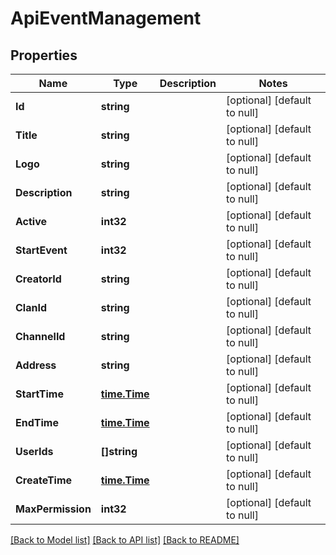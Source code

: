 # ApiEventManagement

## Properties
Name | Type | Description | Notes
------------ | ------------- | ------------- | -------------
**Id** | **string** |  | [optional] [default to null]
**Title** | **string** |  | [optional] [default to null]
**Logo** | **string** |  | [optional] [default to null]
**Description** | **string** |  | [optional] [default to null]
**Active** | **int32** |  | [optional] [default to null]
**StartEvent** | **int32** |  | [optional] [default to null]
**CreatorId** | **string** |  | [optional] [default to null]
**ClanId** | **string** |  | [optional] [default to null]
**ChannelId** | **string** |  | [optional] [default to null]
**Address** | **string** |  | [optional] [default to null]
**StartTime** | [**time.Time**](time.Time.md) |  | [optional] [default to null]
**EndTime** | [**time.Time**](time.Time.md) |  | [optional] [default to null]
**UserIds** | **[]string** |  | [optional] [default to null]
**CreateTime** | [**time.Time**](time.Time.md) |  | [optional] [default to null]
**MaxPermission** | **int32** |  | [optional] [default to null]

[[Back to Model list]](../README.md#documentation-for-models) [[Back to API list]](../README.md#documentation-for-api-endpoints) [[Back to README]](../README.md)


